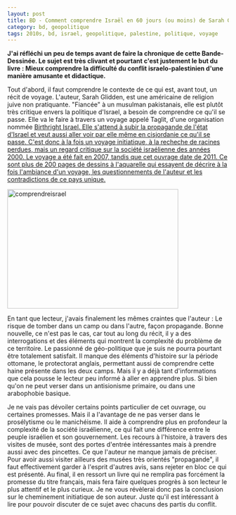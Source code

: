 ```yaml
---
layout: post
title: BD - Comment comprendre Israël en 60 jours (ou moins) de Sarah Glidden (2011)
category: bd, geopolitique
tags: 2010s, bd, israel, geopolitique, palestine, politique, voyage
---
```

**J'ai réfléchi un peu de temps avant de faire la chronique de cette Bande-Dessinée. Le sujet est très clivant et pourtant c'est justement le but du livre : Mieux comprendre la difficulté du conflit israelo-palestinien d'une manière amusante et didactique.**

Tout d'abord, il faut comprendre le contexte de ce qui est, avant tout, un récit de voyage. L'auteur, Sarah Glidden, est une américaine de religion juive non pratiquante. "Fiancée" à un musulman pakistanais, elle est plutôt très critique envers la politique d'Israel, a besoin de comprendre ce qu'il se passe. Elle va le faire à travers un voyage appelé Taglit, d'une organisation nommée <span style="text-decoration:underline;"><a href="https://en.wikipedia.org/wiki/Birthright_Israel">Birthright Israel</a>. Elle s'attend à subir la propagande de l'état d'Israel et veut aussi aller voir par elle même en cisjordanie ce qu'il se passe. C'est donc à la fois un voyage initiatique, à la recheche de racines perdues, mais un regard critique sur la société israélienne des années 2000. Le voyage a été fait en 2007, tandis que cet ouvrage date de 2011. Ce sont plus de 200 pages de dessins à l'aquarelle qui essayent de décrire à la fois l'ambiance d'un voyage, les questionnements de l'auteur et les contradictions de ce pays unique.

<img class="aligncenter  wp-image-8109" src="https://cheziceman.files.wordpress.com/2016/11/comprendreisrael.jpg?w=300" alt="comprendreisrael" width="389" height="271">

En tant que lecteur, j'avais finalement les mêmes craintes que l'auteur : Le risque de tomber dans un camp ou dans l'autre, façon propagande. Bonne nouvelle, ce n'est pas le cas, car tout au long du récit, il y a des interrogations et des éléments qui montrent la complexité du problème de ce territoire. Le passionné de géo-politique que je suis ne pourra pourtant être totalement satisfait. Il manque des éléments d'histoire sur la période ottomane, le protectorat anglais, permettant aussi de comprendre cette haine présente dans les deux camps. Mais il y a déjà tant d'informations que cela pousse le lecteur peu informé à aller en apprendre plus. Si bien qu'on ne peut verser dans un antisionisme primaire, ou dans une arabophobie basique.

Je ne vais pas dévoiler certains points particulier de cet ouvrage, ou certaines promesses. Mais il a l'avantage de ne pas verser dans le prosélytisme ou le manichéisme. Il aide à comprendre plus en profondeur la complexité de la société israélienne, ce qui fait une différence entre le peuple israélien et son gouvernement. Les recours à l'histoire, à travers des visites de musée, sont des portes d'entrée intéressantes mais à prendre aussi avec des pincettes. Ce que l'auteur ne manque jamais de préciser. Pour avoir aussi visiter ailleurs des musées très orientés "propagande", il faut effectivement garder à l'esprit d'autres avis, sans rejeter en bloc ce qui est présenté. Au final, il en ressort un livre qui ne remplira pas forcément la promesse du titre français, mais fera faire quelques progrès à son lecteur le plus attentif et le plus curieux. Je ne vous révèlerai donc pas la conclusion sur le cheminement initiatique de son auteur. Juste qu'il est intéressant à lire pour pouvoir discuter de ce sujet avec chacuns des partis du conflit.

